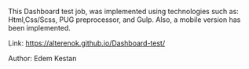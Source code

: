 This Dashboard test job, was implemented using technologies such as: Html,Css/Scss, PUG preprocessor, and Gulp.
Also, a mobile version has been implemented.

Link: https://alterenok.github.io/Dashboard-test/

Author: Edem Kestan
